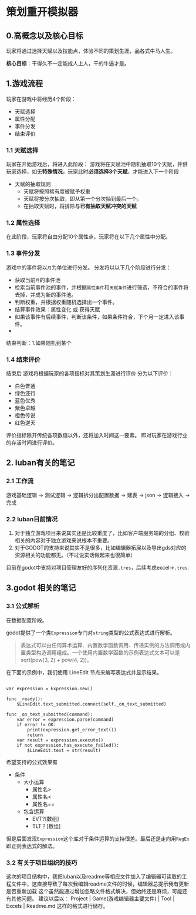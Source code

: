 # 策划重开模拟器

## 0.高概念以及核心目标
玩家将通过选择天赋以及技能点，体验不同的策划生涯，品各式牛马人生。

**核心目标**：干得久不一定能成人上人，干的牛逼才是。

## 1.游戏流程

玩家在游戏中将经历4个阶段：

- 天赋选择
- 属性分配
- 事件分发
- 结束评价

### 1.1 天赋选择
玩家在开始游戏后，将进入此阶段：
游戏将在天赋池中随机抽取10个天赋，并供玩家选择，如无**特殊情况**，玩家此时**必须选择3个天赋**，才能进入下一个阶段

- 天赋的抽取规则
  - 天赋将按照稀有度被赋予权重
  - 天赋将按分次抽取，即从第一个分次抽到最后一个。
  - 在抽取天赋时，将排除与**已有抽取天赋冲突的天赋**
  

### 1.2 属性选择
在此阶段，玩家将自由分配10个属性点，玩家将在以下几个属性中分配。

### 1.3 事件分发
游戏中的事件将以`月`为单位进行分发。
分发将以以下几个阶段进行分发：
- 获取当前`月`的事件池
- 检索当前事件池的事件，并根据`属性条件`和`天赋条件`进行筛选，不符合的事件将去掉，并成为新的事件池。
- 判断权重，并根据权重随机选择出一个事件。
- 结算事件效果：属性变化 或 获得天赋
- 如果该事件有后续事件，判断该条件，如果条件符合，下个月一定进入该事件。
- 

结束判断：1.如果随机到某个

### 1.4 结束评价

结束后 游戏将根据玩家的各项指标对其策划生涯进行评价
分为以下评价：
- 白色普通
- 绿色还行
- 蓝色优秀
- 紫色卓越
- 橙色传说
- 红色逆天

评价指标除开传统各项数值以外，还将加入时间这一要素。
即对玩家在游戏行业的存活时间进行评价。


## 2. luban有关的笔记
### 2.1 工作流

游戏基础逻辑 -> 测试逻辑 ->  逻辑拆分出配置数据 -> 建表 -> json -> 逻辑接入 -> 完成

### 2.2 luban目前情况

1. 对于独立游戏项目来说其实还是比较重度了，比如客户端服务端的分组、校验相关的内容对于独立游戏来说根本不重要。
2. 对于GODOT的支持来说其实不是很多，比如编辑器拓展以及导出gds对应的资源相关的功能都无。（不过说实话做起来也很简单）

目前在godot中支持对项目管理友好的序列化资源`.tres`，后续考虑excel->`.tres`.

## 3.godot 相关的笔记
### 3.1 公式解析

在数据配置阶段。


godot提供了一个类`Expression`专门对`string`类型的公式表达式进行解析。

>表达式可以由任何算术运算、内置数学函数调用、传递实例的方法调用或内置类型构造调用组成。一个使用内置数学函数的示例表达式文本可以是 sqrt(pow(3, 2) + pow(4, 2))。

在下面的示例中，我们使用 LineEdit 节点来编写表达式并显示结果。

```gdscript

var expression = Expression.new()

func _ready():
	$LineEdit.text_submitted.connect(self._on_text_submitted)

func _on_text_submitted(command):
	var error = expression.parse(command)
	if error != OK:
		print(expression.get_error_text())
		return
	var result = expression.execute()
	if not expression.has_execute_failed():
		$LineEdit.text = str(result)

```

希望支持的公式效果有
- 条件
  - 大小运算
    - 属性名>
    - 属性名<
    - 属性名==
  - 包含运算
    - EVT?[数组]
    - TLT？[数组]

但是后面发现`Expression`这个库对于条件运算的支持很差。最后还是走向用`RegEx`即正则表达式的解法。

### 3.2 有关于项目组织的技巧

这次的项目结构中，我把luban以及readme等相应文件加入了编辑器可读取的工程文件中，这直接导致了每次我编辑readme文件的时候，编辑器总提示我有更新是否重新加载
这个虽然能通过增加忽略文件格式解决，但始终还是麻烦，可能还有其他问题。
建议以后以：
Project
| Game(游戏编辑器主要文件)
| Tool
| Excels
| Readme.md
这样的格式进行储存。
